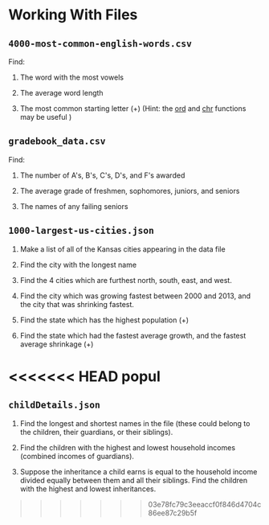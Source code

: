 # Working With Files

## `4000-most-common-english-words.csv`
Find:

1. The word with the most vowels

1. The average word length

1. The most common starting letter (+) (Hint: the [ord](https://docs.python.org/3/library/functions.html#ord) and [chr](https://docs.python.org/3/library/functions.html#chr) functions may be useful )

## `gradebook_data.csv`

Find:

1. The number of A's, B's, C's, D's, and F's awarded

1. The average grade of freshmen, sophomores, juniors, and seniors

1. The names of any failing seniors

## `1000-largest-us-cities.json`

1. Make a list of all of the Kansas cities appearing in the data file

1. Find the city with the longest name

1. Find the 4 cities which are furthest north, south, east, and west.

1. Find the city which was growing fastest between 2000 and 2013, and the city that was shrinking fastest.

1. Find the state which has the highest population (+)

1. Find the state which had the fastest average growth, and the fastest average shrinkage (+)

<<<<<<< HEAD
popul
=======
## `childDetails.json`

1. Find the longest and shortest names in the file (these could belong to the children, their guardians, or their siblings).

1. Find the children with the highest and lowest household incomes (combined incomes of guardians).

1. Suppose the inheritance a child earns is equal to the household income divided equally between them and all their siblings. Find the children with the highest and lowest inheritances.

>>>>>>> 03e78fc79c3eeaccf0f846d4704c86ee87c29b5f
